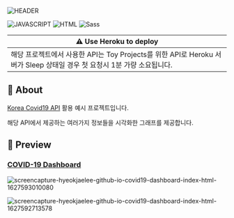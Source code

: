 ![HEADER](https://capsule-render.vercel.app/api?type=rect&color=gradient&height=100&section=header&text=COVID-19%20Dashboard&fontSize=30&fontAlign=50&fontAlignY=50)

![JAVASCRIPT](https://img.shields.io/badge/Javascript-F7DF1E?style=flat-square&logo=Javascript&logoColor=black) ![HTML](https://img.shields.io/badge/HTML5-E34F26?style=flat-square&logo=html5&logoColor=white) ![Sass](https://img.shields.io/badge/Sass-CC6699?style=flat-square&logo=sass&logoColor=white)

| ⚠️ Use Heroku to deploy |
| ----------------------- |
| 해당 프로젝트에서 사용한 API는 Toy Projects를 위한 API로 Heroku 서버가 Sleep 상태일 경우 첫 요청시 1분 가량 소요됩니다. |

## 📝 About

[Korea Covid19 API](https://github.com/HyeokjaeLee/covid19-api) 활용 예시 프로젝트입니다.

해당 API에서 제공하는 여러가지 정보들을 시각화한 그래프를 제공합니다.

## 📸 Preview

### [COVID-19 Dashboard](https://hyeokjaelee.github.io/covid19-dashboard/)

![screencapture-hyeokjaelee-github-io-covid19-dashboard-index-html-1627593010080](https://user-images.githubusercontent.com/71566740/127566336-eb8d7f0a-c01b-4dce-b8cd-a413f6faf29d.png)

![screencapture-hyeokjaelee-github-io-covid19-dashboard-index-html-1627592713578](https://user-images.githubusercontent.com/71566740/127566337-8aab6fba-6cc7-41bd-94c1-c2f56c888278.png)
